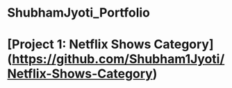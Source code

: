 # ShubhamJyoti_Portfolio

# [Project 1: Netflix Shows Category] (https://github.com/Shubham1Jyoti/Netflix-Shows-Category)
